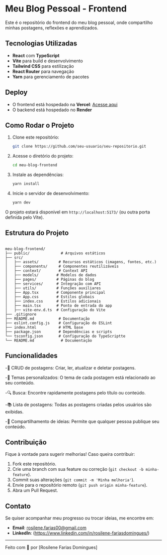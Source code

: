 # Meu Blog Pessoal - Frontend

Este é o repositório do frontend do meu blog pessoal, onde compartilho minhas postagens, reflexões e aprendizados.

## Tecnologias Utilizadas

- **React** com **TypeScript**
- **Vite** para build e desenvolvimento
- **Tailwind CSS** para estilização
- **React Router** para navegação
- **Yarn** para gerenciamento de pacotes

## Deploy

- O frontend está hospedado na **Vercel**: [Acesse aqui](https://projetofront-generation.vercel.app)
- O backend está hospedado no **Render**

## Como Rodar o Projeto

1. Clone este repositório:
   ```sh
   git clone https://github.com/seu-usuario/seu-repositorio.git
   ```

2. Acesse o diretório do projeto:
   ```sh
   cd meu-blog-frontend
   ```

3. Instale as dependências:
   ```sh
   yarn install
   ```

4. Inicie o servidor de desenvolvimento:
   ```sh
   yarn dev
   ```

O projeto estará disponível em `http://localhost:5173/` (ou outra porta definida pelo Vite).

## Estrutura do Projeto

```

meu-blog-frontend/
├── public/              # Arquivos estáticos
├── src/
│   ├── assets/         # Recursos estáticos (imagens, fontes, etc.)
│   ├── components/     # Componentes reutilizáveis
│   ├── context/        # Context API
│   ├── models/        # Modelos de dados
│   ├── pages/         # Páginas do blog
│   ├── services/      # Integração com API
│   ├── utils/         # Funções auxiliares
│   ├── App.tsx        # Componente principal
│   ├── App.css        # Estilos globais
│   ├── index.css      # Estilos adicionais
│   ├── main.tsx       # Ponto de entrada do app
│   ├── vite-env.d.ts  # Configuração do Vite
├── .gitignore
├── README.md           # Documentação
├── eslint.config.js    # Configuração do ESLint
├── index.html          # HTML base
├── package.json        # Dependências e scripts
└── tsconfig.json       # Configuração do TypeScriptte
└── README.md            # Documentação
```

## Funcionalidades

-📝 CRUD de postagens: Criar, ler, atualizar e deletar postagens.

-🎨 Temas personalizados: O tema de cada postagem está relacionado ao seu conteúdo.

-🔍 Busca: Encontre rapidamente postagens pelo título ou conteúdo.

-📚 Lista de postagens: Todas as postagens criadas pelos usuários são exibidas.

-📝 Compartilhamento de ideias: Permite que qualquer pessoa publique seu conteúdo.

## Contribuição

Fique à vontade para sugerir melhorias! Caso queira contribuir:

1. Fork este repositório.
2. Crie uma branch com sua feature ou correção (`git checkout -b minha-feature`).
3. Commit suas alterações (`git commit -m 'Minha melhoria'`).
4. Envie para o repositório remoto (`git push origin minha-feature`).
5. Abra um Pull Request.

## Contato

Se quiser acompanhar meu progresso ou trocar ideias, me encontre em:
- **Email**: rosilene.farias00@gmail.com
- **LinkedIn**: (https://www.linkedin.com/in/rosilene-fariasdomingues/)


---
Feito com 💙 por [Rosilene Farias Domingues]



